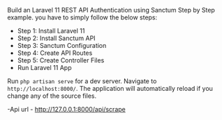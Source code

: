 
  Build an Laravel 11 REST API Authentication using Sanctum Step by Step example. you have to simply follow the below steps:
  - Step 1: Install Laravel 11
  - Step 2: Install Sanctum API
  - Step 3: Sanctum Configuration
  - Step 4: Create API Routes
  - Step 5: Create Controller Files
  - Run Laravel 11 App

 Run `php artisan serve` for a dev server. Navigate to `http://localhost:8000/`. The application will automatically reload if you change any of the source files.
 
 -Api url - http://127.0.0.1:8000/api/scrape
